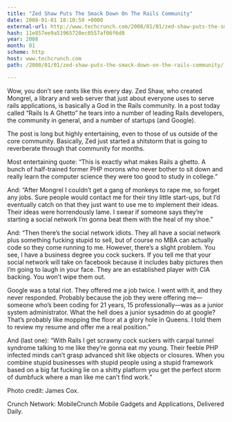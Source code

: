 ```yaml
---
title: "Zed Shaw Puts The Smack Down On The Rails Community"
date: 2008-01-01 18:10:59 +0000
external-url: http://www.techcrunch.com/2008/01/01/zed-shaw-puts-the-smack-down-on-the-rails-community/
hash: 11e857ee9a51965720ec0557af06f6d8
year: 2008
month: 01
scheme: http
host: www.techcrunch.com
path: /2008/01/01/zed-shaw-puts-the-smack-down-on-the-rails-community/

---
```


Wow, you don’t see rants like this every day. Zed Shaw, who created Mongrel, a library and web server that just about everyone uses to serve rails applications, is basically a God in the Rails community. In a post today called “Rails Is A Ghetto” he tears into a number of leading Rails developers, the community in general, and a number of startups (and Google). 

The post is long but highly entertaining, even to those of us outside of the core community. Basically, Zed just started a shitstorm that is going to reverberate through that community for months.

Most entertaining quote: “This is exactly what makes Rails a ghetto. A bunch of half-trained former PHP morons who never bother to sit down and really learn the computer science they were too good to study in college.”

And: “After Mongrel I couldn’t get a gang of monkeys to rape me, so forget any jobs. Sure people would contact me for their tiny little start-ups, but I’d eventually catch on that they just want to use me to implement their ideas. Their ideas were horrendously lame. I swear if someone says they’re starting a social network I’m gonna beat them with the heal of my shoe.”

And: “Then there’s the social network idiots. They all have a social network plus something fucking stupid to sell, but of course no MBA can actually code so they come running to me. However, there’s a slight problem. You see, I have a business degree you cock suckers. If you tell me that your social network will take on facebook because it includes baby pictures then I’m going to laugh in your face. They are an established player with CIA backing. You won’t wipe them out.

Google was a total riot. They offered me a job twice. I went with it, and they never responded. Probably because the job they were offering me—someone who’s been coding for 21 years, 15 professionally—was as a junior system administrator. What the hell does a junior sysadmin do at google? That’s probably like mopping the floor at a glory hole in Queens. I told them to review my resume and offer me a real position.”

And (last one): “With Rails I get scrawny cock suckers with carpal tunnel syndrome talking to me like they’re gonna eat my young. Their feeble PHP infected minds can’t grasp advanced shit like objects or closures. When you combine stupid businesses with stupid people using a stupid framework based on a big fat fucking lie on a shitty platform you get the perfect storm of dumbfuck where a man like me can’t find work.”

Photo credit: James Cox.

Crunch Network:  MobileCrunch Mobile Gadgets and Applications, Delivered Daily.

